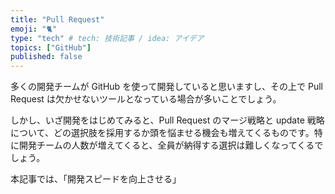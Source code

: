 ```yaml
---
title: "Pull Request"
emoji: "🐈"
type: "tech" # tech: 技術記事 / idea: アイデア
topics: ["GitHub"]
published: false
---
```


多くの開発チームが GitHub を使って開発していると思いますし、その上で Pull Request は欠かせないツールとなっている場合が多いことでしょう。

しかし、いざ開発をはじめてみると、Pull Request のマージ戦略と update 戦略について、どの選択肢を採用するか頭を悩ませる機会も増えてくるものです。特に開発チームの人数が増えてくると、全員が納得する選択は難しくなってくるでしょう。

本記事では、「開発スピードを向上させる」
